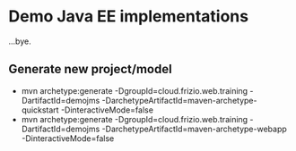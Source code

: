 # Demo Java EE implementations

...bye.

## Generate new project/model

- mvn archetype:generate -DgroupId=cloud.frizio.web.training -DartifactId=demojms -DarchetypeArtifactId=maven-archetype-quickstart -DinteractiveMode=false
- mvn archetype:generate -DgroupId=cloud.frizio.web.training -DartifactId=demojms -DarchetypeArtifactId=maven-archetype-webapp  -DinteractiveMode=false
